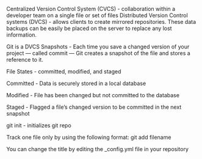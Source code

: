 Centralized Version Control System (CVCS) - collaboration within a developer team on a single file or set of files
Distributed Version Control systems (DVCS) - allows clients to create mirrored repositories. These data backups can be easily be placed on the server to replace any lost information.

Git is a DVCS
Snapshots - Each time you save a changed version of your project — called commit — Git creates a snapshot of the file and stores a reference to it. 

File States - committed, modified, and staged

Committed - Data is securely stored in a local database

Modified - File has been changed but not committed to the database

Staged - Flagged a file’s changed version to be committed in the next snapshot

git init - initializes git repo

Track one file only by using the following format:
git add filename

You can change the title by editing the _config.yml file in your repository
